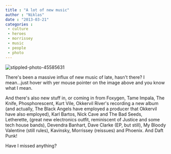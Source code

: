 ```yaml
---
title : "A lot of new music"
author : "Niklas"
date : "2013-03-21"
categories : 
 - culture
 - heroes
 - morrissey
 - music
 - people
 - photo
---
```


![stippled-photo-45585631](https://s3.amazonaws.com/assets.stippleit.com/photos/45585631/original/PhotoGrid_1363840654914.jpg?1363840782) 

<script type="text/javascript" async src="https://stipple.com/embed/45585631.js"></script>

There's been a massive influx of new music of late, hasn't there? I mean...just hover with yer mouse pointer on the image above and you know what I mean.

And there's also new stuff in, or coming in from Foxygen, Tame Impala, The Knife, Phosphorescent, Kurt Vile, Okkervil River's recording a new album (and actually, The Black Angels have employed a producer that Okkervil have also employed), Karl Bartos, Nick Cave and The Bad Seeds, Letherette, (great new electronics outfit, reminiscent of Justice and some tech house bands), Devendra Banhart, Dave Clarke (EP, but still), My Bloody Valentine (still rules), Kavinsky, Morrissey (reissues) and Phoenix. And Daft Punk!

Have I missed anything?

